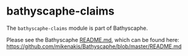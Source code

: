 # bathyscaphe-claims

The `bathyscaphe-claims` module is part of Bathyscaphe.

Please see the Bathyscaphe [README.md](./../README.md), which can be found here:
https://github.com/mikenakis/Bathyscaphe/blob/master/README.md
